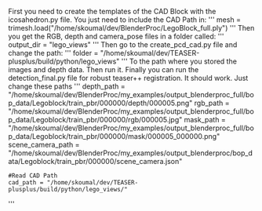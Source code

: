 First you need to create the templates of the CAD Block with the icosahedron.py file. You just need to include the CAD Path in:
'''
mesh = trimesh.load("/home/skoumal/dev/BlenderProc/LegoBlock_full.ply")
'''
Then you get the RGB, depth and camera_pose files in a folder called:
'''
output_dir = "lego_views"
'''
Then go to the create_pcd_cad.py file and change the path:
'''
folder = "/home/skoumal/dev/TEASER-plusplus/build/python/lego_views"
'''
To the path where you stored the images and depth data. Then run it.
Finally you can run the detection_final.py file for robust teaser++ registration. It should work. Just change these paths
'''
    depth_path = "/home/skoumal/dev/BlenderProc/my_examples/output_blenderproc_full/bop_data/Legoblock/train_pbr/000000/depth/000005.png"
    rgb_path   = "/home/skoumal/dev/BlenderProc/my_examples/output_blenderproc_full/bop_data/Legoblock/train_pbr/000000/rgb/000005.jpg"
    mask_path = "/home/skoumal/dev/BlenderProc/my_examples/output_blenderproc_full/bop_data/Legoblock/train_pbr/000000/mask/000005_000000.png"
    scene_camera_path = "/home/skoumal/dev/BlenderProc/my_examples/output_blenderproc/bop_data/Legoblock/train_pbr/000000/scene_camera.json"
    
    #Read CAD Path
    cad_path = "/home/skoumal/dev/TEASER-plusplus/build/python/lego_views/"
  '''
